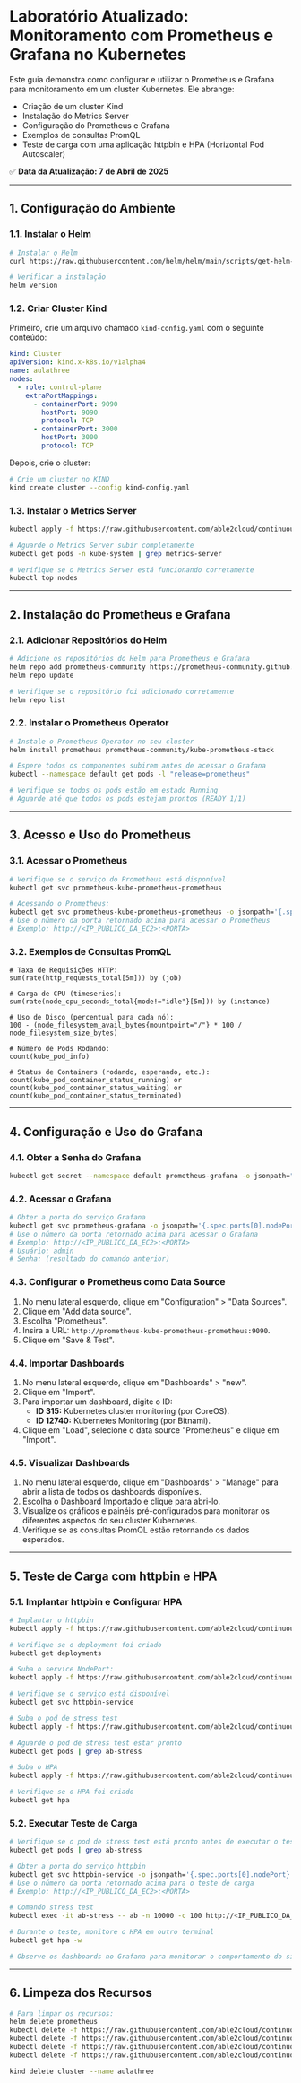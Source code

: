 # Laboratório Atualizado: Monitoramento com Prometheus e Grafana no Kubernetes

Este guia demonstra como configurar e utilizar o Prometheus e Grafana para monitoramento em um cluster Kubernetes. Ele abrange:
- Criação de um cluster Kind
- Instalação do Metrics Server
- Configuração do Prometheus e Grafana
- Exemplos de consultas PromQL
- Teste de carga com uma aplicação httpbin e HPA (Horizontal Pod Autoscaler)

✅ **Data da Atualização: 7 de Abril de 2025**

---

## 1. Configuração do Ambiente

### 1.1. Instalar o Helm
```bash
# Instalar o Helm
curl https://raw.githubusercontent.com/helm/helm/main/scripts/get-helm-3 | bash

# Verificar a instalação
helm version
```

### 1.2. Criar Cluster Kind
Primeiro, crie um arquivo chamado `kind-config.yaml` com o seguinte conteúdo:
```yaml
kind: Cluster
apiVersion: kind.x-k8s.io/v1alpha4
name: aulathree
nodes:
  - role: control-plane
    extraPortMappings:
      - containerPort: 9090
        hostPort: 9090
        protocol: TCP
      - containerPort: 3000
        hostPort: 3000
        protocol: TCP 
```

Depois, crie o cluster:
```bash
# Crie um cluster no KIND
kind create cluster --config kind-config.yaml
```

### 1.3. Instalar o Metrics Server
```bash
kubectl apply -f https://raw.githubusercontent.com/able2cloud/continuous_monitoring_log_analytics/main/aulas_2025/aula3/metricserverfull.yaml

# Aguarde o Metrics Server subir completamente
kubectl get pods -n kube-system | grep metrics-server

# Verifique se o Metrics Server está funcionando corretamente
kubectl top nodes
```

---

## 2. Instalação do Prometheus e Grafana

### 2.1. Adicionar Repositórios do Helm
```bash
# Adicione os repositórios do Helm para Prometheus e Grafana
helm repo add prometheus-community https://prometheus-community.github.io/helm-charts
helm repo update

# Verifique se o repositório foi adicionado corretamente
helm repo list
```

### 2.2. Instalar o Prometheus Operator
```bash
# Instale o Prometheus Operator no seu cluster
helm install prometheus prometheus-community/kube-prometheus-stack

# Espere todos os componentes subirem antes de acessar o Grafana
kubectl --namespace default get pods -l "release=prometheus"

# Verifique se todos os pods estão em estado Running
# Aguarde até que todos os pods estejam prontos (READY 1/1)
```

---

## 3. Acesso e Uso do Prometheus

### 3.1. Acessar o Prometheus
```bash
# Verifique se o serviço do Prometheus está disponível
kubectl get svc prometheus-kube-prometheus-prometheus

# Acessando o Prometheus:
kubectl get svc prometheus-kube-prometheus-prometheus -o jsonpath='{.spec.ports[0].nodePort}'
# Use o número da porta retornado acima para acessar o Prometheus
# Exemplo: http://<IP_PUBLICO_DA_EC2>:<PORTA>
```

### 3.2. Exemplos de Consultas PromQL
```
# Taxa de Requisições HTTP:
sum(rate(http_requests_total[5m])) by (job)

# Carga de CPU (timeseries):
sum(rate(node_cpu_seconds_total{mode!="idle"}[5m])) by (instance)

# Uso de Disco (percentual para cada nó):
100 - (node_filesystem_avail_bytes{mountpoint="/"} * 100 / node_filesystem_size_bytes)

# Número de Pods Rodando:
count(kube_pod_info)

# Status de Containers (rodando, esperando, etc.):
count(kube_pod_container_status_running) or count(kube_pod_container_status_waiting) or count(kube_pod_container_status_terminated)
```

---

## 4. Configuração e Uso do Grafana

### 4.1. Obter a Senha do Grafana
```bash
kubectl get secret --namespace default prometheus-grafana -o jsonpath="{.data.admin-password}" | base64 --decode ; echo
```

### 4.2. Acessar o Grafana
```bash
# Obter a porta do serviço Grafana
kubectl get svc prometheus-grafana -o jsonpath='{.spec.ports[0].nodePort}'
# Use o número da porta retornado acima para acessar o Grafana
# Exemplo: http://<IP_PUBLICO_DA_EC2>:<PORTA>
# Usuário: admin
# Senha: (resultado do comando anterior)
```

### 4.3. Configurar o Prometheus como Data Source
1. No menu lateral esquerdo, clique em "Configuration" > "Data Sources".
2. Clique em "Add data source".
3. Escolha "Prometheus".
4. Insira a URL: `http://prometheus-kube-prometheus-prometheus:9090`.
5. Clique em "Save & Test".

### 4.4. Importar Dashboards
1. No menu lateral esquerdo, clique em "Dashboards" > "new".
2. Clique em "Import".
3. Para importar um dashboard, digite o ID:
   - **ID 315:** Kubernetes cluster monitoring (por CoreOS).
   - **ID 12740:** Kubernetes Monitoring (por Bitnami).
4. Clique em "Load", selecione o data source "Prometheus" e clique em "Import".

### 4.5. Visualizar Dashboards
1. No menu lateral esquerdo, clique em "Dashboards" > "Manage" para abrir a lista de todos os dashboards disponíveis.
2. Escolha o Dashboard Importado e clique para abri-lo.
3. Visualize os gráficos e painéis pré-configurados para monitorar os diferentes aspectos do seu cluster Kubernetes.
4. Verifique se as consultas PromQL estão retornando os dados esperados.

---

## 5. Teste de Carga com httpbin e HPA

### 5.1. Implantar httpbin e Configurar HPA
```bash
# Implantar o httpbin
kubectl apply -f https://raw.githubusercontent.com/able2cloud/continuous_monitoring_log_analytics/main/aulas_2025/aula3/deploymentexample.yaml

# Verifique se o deployment foi criado
kubectl get deployments

# Suba o service NodePort:
kubectl apply -f https://raw.githubusercontent.com/able2cloud/continuous_monitoring_log_analytics/main/aulas_2025/aula3/servicehttpbin-nodeport.yaml

# Verifique se o serviço está disponível
kubectl get svc httpbin-service

# Suba o pod de stress test
kubectl apply -f https://raw.githubusercontent.com/able2cloud/continuous_monitoring_log_analytics/main/aulas_2025/aula3/pod.yaml

# Aguarde o pod de stress test estar pronto
kubectl get pods | grep ab-stress

# Suba o HPA
kubectl apply -f https://raw.githubusercontent.com/able2cloud/continuous_monitoring_log_analytics/main/aulas_2025/aula3/hpa-full.yaml

# Verifique se o HPA foi criado
kubectl get hpa
```

### 5.2. Executar Teste de Carga
```bash
# Verifique se o pod de stress test está pronto antes de executar o teste
kubectl get pods | grep ab-stress

# Obter a porta do serviço httpbin
kubectl get svc httpbin-service -o jsonpath='{.spec.ports[0].nodePort}'
# Use o número da porta retornado acima para o teste de carga
# Exemplo: http://<IP_PUBLICO_DA_EC2>:<PORTA>

# Comando stress test
kubectl exec -it ab-stress -- ab -n 10000 -c 100 http://<IP_PUBLICO_DA_EC2>:<PORTA>/get

# Durante o teste, monitore o HPA em outro terminal
kubectl get hpa -w

# Observe os dashboards no Grafana para monitorar o comportamento do sistema durante o teste
```

---

## 6. Limpeza dos Recursos
```bash
# Para limpar os recursos:
helm delete prometheus
kubectl delete -f https://raw.githubusercontent.com/able2cloud/continuous_monitoring_log_analytics/main/aulas_2025/aula3/servicehttpbin-nodeport.yaml
kubectl delete -f https://raw.githubusercontent.com/able2cloud/continuous_monitoring_log_analytics/main/aulas_2025/aula3/deploymentexample.yaml
kubectl delete -f https://raw.githubusercontent.com/able2cloud/continuous_monitoring_log_analytics/main/aulas_2025/aula3/pod.yaml
kubectl delete -f https://raw.githubusercontent.com/able2cloud/continuous_monitoring_log_analytics/main/aulas_2025/aula3/hpa-full.yaml

kind delete cluster --name aulathree
``` 
